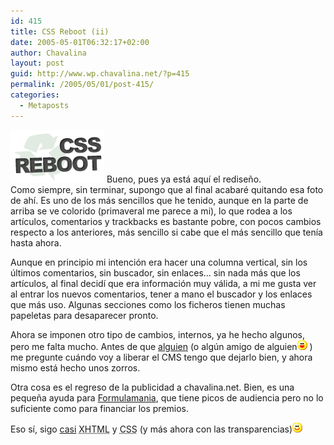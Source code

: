 ```yaml
---
id: 415
title: CSS Reboot (ii)
date: 2005-05-01T06:32:17+02:00
author: Chavalina
layout: post
guid: http://www.wp.chavalina.net/?p=415
permalink: /2005/05/01/post-415/
categories:
  - Metaposts
---
```

<img class="imgizqda" src="/imagenes/fotos/cssreboot.gif" alt="CSS Reboot" /> Bueno, pues ya está aqu&iacute; el redise&ntilde;o.  
Como siempre, sin terminar, supongo que al final acabaré quitando esa foto de ah&iacute;. Es uno de los más sencillos que he tenido, aunque en la parte de arriba se ve colorido (primaveral me parece a mi), lo que rodea a los art&iacute;culos, comentarios y trackbacks es bastante pobre, con pocos cambios respecto a los anteriores, más sencillo si cabe que el más sencillo que ten&iacute;a hasta ahora.

Aunque en principio mi intención era hacer una columna vertical, sin los &uacute;ltimos comentarios, sin buscador, sin enlaces… sin nada más que los art&iacute;culos, al final decid&iacute; que era información muy válida, a mi me gusta ver al entrar los nuevos comentarios, tener a mano el buscador y los enlaces que más uso. Algunas secciones como los ficheros tienen muchas papeletas para desaparecer pronto.

Ahora se imponen otro tipo de cambios, internos, ya he hecho algunos, pero me falta mucho. Antes de que <a href="http://blackshell.usebox.net/" target="_blank">alguien</a> (o alg&uacute;n amigo de alguien![emo](/imagenes/emoticonos/risa.gif) ) me pregunte cuándo voy a liberar el CMS tengo que dejarlo bien, y ahora mismo está hecho unos zorros.

Otra cosa es el regreso de la publicidad a chavalina.net. Bien, es una peque&ntilde;a ayuda para <a href="http://www.formulamania.com/" target="_blank">Formulamania</a>, que tiene picos de audiencia pero no lo suficiente como para financiar los premios.

Eso s&iacute;, sigo <a href="http://validator.w3.org/check?uri=www.chavalina.net" target="_blank">casi</a> <acronym title="eXtended HyperText Markup Language">XHTML</acronym> y <acronym title="Cascade Style Sheets">CSS</acronym> (y más ahora con las transparencias)![emo](/imagenes/emoticonos/sonrisa.gif)